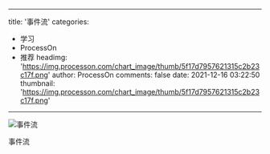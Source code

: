 
---
title: '事件流'
categories: 
 - 学习
 - ProcessOn
 - 推荐
headimg: 'https://img.processon.com/chart_image/thumb/5f17d7957621315c2b23c17f.png'
author: ProcessOn
comments: false
date: 2021-12-16 03:22:50
thumbnail: 'https://img.processon.com/chart_image/thumb/5f17d7957621315c2b23c17f.png'
---

<div>   
<img class="thumb" alt="事件流" src="https://img.processon.com/chart_image/thumb/5f17d7957621315c2b23c17f.png" referrerpolicy="no-referrer">
<p>事件流</p>  
</div>
            